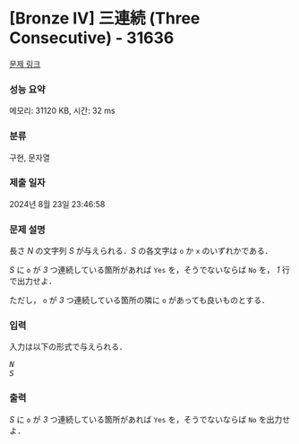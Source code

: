# [Bronze IV] 三連続 (Three Consecutive) - 31636 

[문제 링크](https://www.acmicpc.net/problem/31636) 

### 성능 요약

메모리: 31120 KB, 시간: 32 ms

### 분류

구현, 문자열

### 제출 일자

2024년 8월 23일 23:46:58

### 문제 설명

<p>長さ <var>N</var> の文字列 <var>S</var> が与えられる．<var>S</var> の各文字は <code>o</code> か <code>x</code> のいずれかである．</p>

<p><var>S</var> に <code>o</code> が <var>3</var> つ連続している箇所があれば <code>Yes</code> を，そうでないならば <code>No</code> を， <var>1</var> 行で出力せよ．</p>

<p>ただし， <code>o</code> が <var>3</var> つ連続している箇所の隣に <code>o</code> があっても良いものとする．</p>

### 입력 

 <p>入力は以下の形式で与えられる．</p>

<pre><var>N</var>
<var>S</var></pre>

### 출력 

 <p><var>S</var> に <code>o</code> が <var>3</var> つ連続している箇所があれば <code>Yes</code> を，そうでないならば <code>No</code> を出力せよ．</p>

